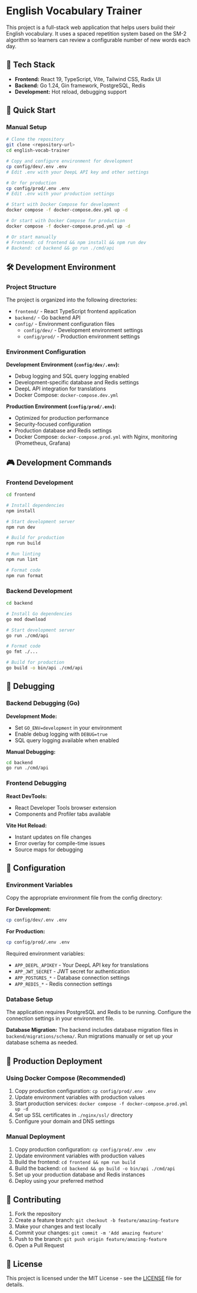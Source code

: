 # English Vocabulary Trainer

This project is a full-stack web application that helps users build their English vocabulary. It uses a spaced repetition system based on the SM-2 algorithm so learners can review a configurable number of new words each day.

## 🚀 Tech Stack

- **Frontend:** React 19, TypeScript, Vite, Tailwind CSS, Radix UI
- **Backend:** Go 1.24, Gin framework, PostgreSQL, Redis
- **Development:** Hot reload, debugging support

## 🎯 Quick Start

### Manual Setup
```bash
# Clone the repository
git clone <repository-url>
cd english-vocab-trainer

# Copy and configure environment for development
cp config/dev/.env .env
# Edit .env with your DeepL API key and other settings

# Or for production
cp config/prod/.env .env
# Edit .env with your production settings

# Start with Docker Compose for development
docker compose -f docker-compose.dev.yml up -d

# Or start with Docker Compose for production
docker compose -f docker-compose.prod.yml up -d

# Or start manually
# Frontend: cd frontend && npm install && npm run dev
# Backend: cd backend && go run ./cmd/api
```

## 🛠️ Development Environment

### Project Structure

The project is organized into the following directories:

- `frontend/` - React TypeScript frontend application
- `backend/` - Go backend API
- `config/` - Environment configuration files
  - `config/dev/` - Development environment settings
  - `config/prod/` - Production environment settings

### Environment Configuration

**Development Environment (`config/dev/.env`):**
- Debug logging and SQL query logging enabled
- Development-specific database and Redis settings
- DeepL API integration for translations
- Docker Compose: `docker-compose.dev.yml`

**Production Environment (`config/prod/.env`):**
- Optimized for production performance
- Security-focused configuration
- Production database and Redis settings
- Docker Compose: `docker-compose.prod.yml` with Nginx, monitoring (Prometheus, Grafana)

## 🎮 Development Commands

### Frontend Development
```bash
cd frontend

# Install dependencies
npm install

# Start development server
npm run dev

# Build for production
npm run build

# Run linting
npm run lint

# Format code
npm run format
```

### Backend Development
```bash
cd backend

# Install Go dependencies
go mod download

# Start development server
go run ./cmd/api

# Format code
go fmt ./...

# Build for production
go build -o bin/api ./cmd/api
```

## 🐛 Debugging

### Backend Debugging (Go)

**Development Mode:**
- Set `GO_ENV=development` in your environment
- Enable debug logging with `DEBUG=true`
- SQL query logging available when enabled

**Manual Debugging:**
```bash
cd backend
go run ./cmd/api
```

### Frontend Debugging

**React DevTools:**
- React Developer Tools browser extension
- Components and Profiler tabs available

**Vite Hot Reload:**
- Instant updates on file changes
- Error overlay for compile-time issues
- Source maps for debugging

## 🔧 Configuration

### Environment Variables

Copy the appropriate environment file from the config directory:

**For Development:**
```bash
cp config/dev/.env .env
```

**For Production:**
```bash
cp config/prod/.env .env
```

Required environment variables:
- `APP_DEEPL_APIKEY` - Your DeepL API key for translations
- `APP_JWT_SECRET` - JWT secret for authentication
- `APP_POSTGRES_*` - Database connection settings
- `APP_REDIS_*` - Redis connection settings

### Database Setup

The application requires PostgreSQL and Redis to be running. Configure the connection settings in your environment file.

**Database Migration:**
The backend includes database migration files in `backend/migrations/schema/`. Run migrations manually or set up your database schema as needed.

## 🚀 Production Deployment

### Using Docker Compose (Recommended)

1. Copy production configuration: `cp config/prod/.env .env`
2. Update environment variables with production values
3. Start production services: `docker compose -f docker-compose.prod.yml up -d`
4. Set up SSL certificates in `./nginx/ssl/` directory
5. Configure your domain and DNS settings

### Manual Deployment

1. Copy production configuration: `cp config/prod/.env .env`
2. Update environment variables with production values
3. Build the frontend: `cd frontend && npm run build`
4. Build the backend: `cd backend && go build -o bin/api ./cmd/api`
5. Set up your production database and Redis instances
6. Deploy using your preferred method

## 🤝 Contributing

1. Fork the repository
2. Create a feature branch: `git checkout -b feature/amazing-feature`
3. Make your changes and test locally
4. Commit your changes: `git commit -m 'Add amazing feature'`
5. Push to the branch: `git push origin feature/amazing-feature`
6. Open a Pull Request

## 📄 License

This project is licensed under the MIT License - see the [LICENSE](LICENSE) file for details.
